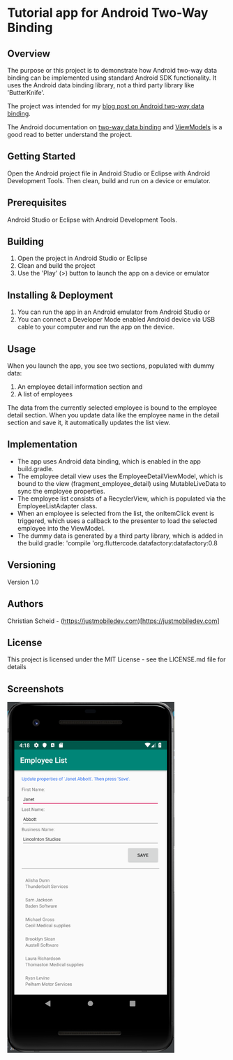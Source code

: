 # Tutorial app for Android Two-Way Binding
## Overview
The purpose or this project is to demonstrate how Android two-way data binding can be implemented using standard Android SDK functionality.
It uses the Android data binding library, not a third party library like 'ButterKnife'.

The project was intended for my [blog post on Android two-way data binding](http://justmobiledev.com/android-two-way-binding-with-viewmodels/).

The Android documentation on [two-way data binding](https://developer.android.com/topic/libraries/data-binding/two-way) and [ViewModels](https://developer.android.com/topic/libraries/architecture/viewmodel) is a good read to better understand the project.

## Getting Started
Open the Android project file in Android Studio or Eclipse with Android Development Tools. Then clean, build and run on a device or emulator.

## Prerequisites
Android Studio or Eclipse with Android Development Tools.

## Building
1. Open the project in Android Studio or Eclipse
2. Clean and build the project
3. Use the 'Play' (>) button to launch the app on a device or emulator

## Installing & Deployment
1. You can run the app in an Android emulator from Android Studio or
2. You can connect a Developer Mode enabled Android device via USB cable to your computer and run the app on the device.

## Usage
When you launch the app, you see two sections, populated with dummy data:
1. An employee detail information section and
2. A list of employees

The data from the currently selected employee is bound to the employee detail section.
When you update data like the employee name in the detail section and save it, it automatically updates the list view.

## Implementation
* The app uses Android data binding, which is enabled in the app build.gradle.
* The employee detail view uses the EmployeeDetailViewModel, which is bound to the view (fragment_employee_detail) using MutableLiveData to sync the employee properties.
* The employee list consists of a RecyclerView, which is populated via the EmployeeListAdapter class.
* When an employee is selected from the list, the onItemClick event is triggered, which uses a callback to the presenter to load the selected employee into the ViewModel.
* The dummy data is generated by a third party library, which is added in the build gradle: 'compile 'org.fluttercode.datafactory:datafactory:0.8

## Versioning
Version 1.0

## Authors
Christian Scheid - (https://justmobiledev.com)[https://justmobiledev.com]

## License
This project is licensed under the MIT License - see the LICENSE.md file for details


## Screenshots
![Phone Main Menu](screenshots/data_binding_ss_1.png?raw=true "Data Binding Screenshot")
